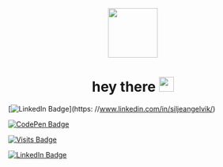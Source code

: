 <div id="header" align="center">
  <img src="https://media.giphy.com/media/M9gbBd9nbDrOTu1Mqx/giphy.gif" width="100"/>
</div>

<h1 align="center">
  hey there
  <img src="https://media.giphy.com/media/hvRJCLFzcasrR4ia7z/giphy.gif" width="30px"/>
</h1>


  [![LinkedIn Badge](https://img.shields.io/badge/LinkedIn-Profile-informational?style=flat&logo=linkedin&logoColor=white&color=0D76A8)](https: //www.linkedin.com/in/siljeangelvik/)

  [![CodePen Badge](https://img.shields.io/badge/CodePen-Profile-informational?style=flat&logo=codepen&logoColor=white&color=black)](https://codepen.io/siljeangelvik)


<div id="badges">

  [![Visits Badge](https://badges.pufler.dev/visits/siljeangelvik/siljeangelvik)](https:siljeangelvik.no)



</div>

 <a href="[your-linkedin-URL](https://www.linkedin.com/in/siljeangelvik/)">
    <img src="https://img.shields.io/badge/LinkedIn-blue?style=for-the-badge&logo=linkedin&logoColor=white" alt="LinkedIn Badge"/>
  </a>





